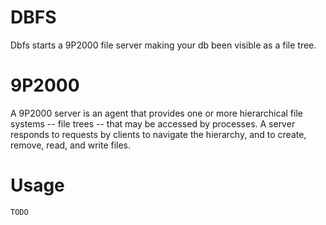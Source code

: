 # DBFS

Dbfs starts a 9P2000 file server making your db been visible as a file tree.

# 9P2000

A 9P2000 server is an agent that provides one or more hierarchical
file systems -- file trees -- that may be accessed by processes. A
server responds to requests by clients to navigate the hierarchy, and
to create, remove, read, and write files.

# Usage

    TODO
